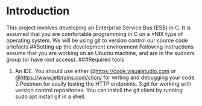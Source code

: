 # Introduction
  This project involves developing an Enterprise Service Bus (ESB) in C. It is assumed that you are comfortable programming in C on a *NIX type of operating system. We will be using git to version control our source code artefacts
 ##Setting up the development environment
   Following instructions assume that you are working on an Ubuntu machine, and are in the sudoers group (or have root access).
   ###Required tools
  1. An IDE. You should use either @https://code.visualstudio.com or @https://www.jetbrains.com/clion/ for writing and debugging your code.
  2.Postman for easily testing the HTTP endpoints.
  3.git for working with version control repositories. You can install the git client by running sudo apt install git in a shell.
